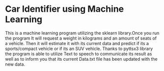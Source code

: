 # Car Identifier using Machine Learning

This is a machine learning program utilizing the sklearn library.Once you run the program It will request a weight in kilograms and an amount of seats of a vehicle. Then it will estimate it with its current data and predict if its a sports/compact vehicle or if its an SUV vehicle. Thanks to pyttsx3 library the program is able to utilize Text to speech to communicate its result as well as to inform you that its current Data.txt file has been updated with the new data.
